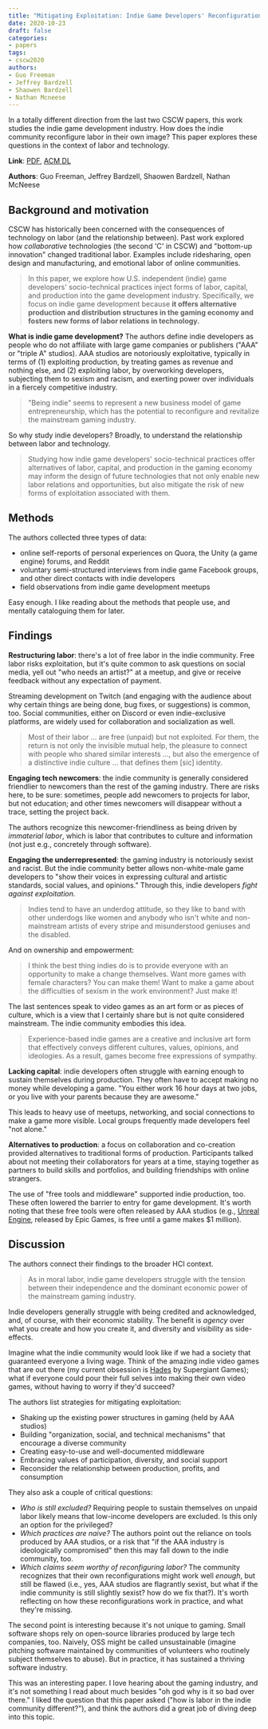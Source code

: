 ```yaml
---
title: "Mitigating Exploitation: Indie Game Developers' Reconfigurations of Labor in Technology"
date: 2020-10-23
draft: false
categories:
- papers
tags:
- cscw2020
authors:
- Guo Freeman
- Jeffrey Bardzell
- Shaowen Bardzell
- Nathan Mcneese
---
```


In a totally different direction from the last two CSCW papers, this work studies the indie game development industry. How does the indie community reconfigure labor in their own image? This paper explores these questions in the context of labor and technology.

<!--more-->

**Link**: [PDF](http://guof.people.clemson.edu/papers/CSCW20.pdf), [ACM DL](https://dl.acm.org/doi/10.1145/3392864)

**Authors**: Guo Freeman, Jeffrey Bardzell, Shaowen Bardzell, Nathan McNeese

## Background and motivation
CSCW has historically been concerned with the consequences of technology on labor  (and the relationship between). Past work explored how *collaborative* technologies (the second 'C' in CSCW) and "bottom-up innovation" changed traditional labor. Examples include ridesharing, open design and manufacturing, and emotional labor of online communities.

> In this paper, we explore how U.S. independent (indie) game developers' socio-technical practices inject forms of labor, capital, and production into the game development industry. Specifically, we focus on indie game development because **it offers alternative production and distribution structures in the gaming economy and fosters new forms of labor relations in technology.**

**What is indie game development?** The authors define indie developers as people who do not affiliate with large game companies or publishers ("AAA" or "triple A" studios). AAA studios are notoriously exploitative, typically in terms of (1) exploiting production, by treating games as revenue and nothing else, and (2) exploiting labor, by overworking developers, subjecting them to sexism and racism, and exerting power over individuals in a fiercely competitive industry.

> "Being indie" seems to represent a new business model of game entrepreneurship, which has the potential to reconfigure and revitalize the mainstream gaming industry. 

So why study indie developers? Broadly, to understand the relationship between labor and technology.

> Studying how indie game developers' socio-technical practices offer alternatives of labor, capital, and production in the gaming economy may inform the design of future technologies that not only enable new labor relations and opportunities, but also mitigate the risk of new forms of exploitation associated with them.

## Methods 
The authors collected three types of data:
 - online self-reports of personal experiences on Quora, the Unity (a game engine) forums, and Reddit
 - voluntary semi-structured interviews from indie game Facebook groups, and other direct contacts with indie developers
 - field observations from indie game development meetups

Easy enough. I like reading about the methods that people use, and mentally cataloguing them for later.

## Findings
**Restructuring labor**: there's a lot of free labor in the indie community. Free labor risks exploitation, but it's quite common to ask questions on social media, yell out "who needs an artist?" at a meetup, and give or receive feedback without any expectation of payment.

Streaming development on Twitch (and engaging with the audience about why certain things are being done, bug fixes, or suggestions) is common, too. Social communities, either on Discord or even indie-exclusive platforms, are widely used for collaboration and socialization as well.

> Most of their labor ... are free (unpaid) but not exploited. For them, the return is not only the invisible mutual help, the pleasure to connect with people who shared similar interests ..., but also the emergence of a distinctive indie culture ... that defines them [sic] identity.

**Engaging tech newcomers**: the indie community is generally considered friendlier to newcomers than the rest of the gaming industry. There are risks here, to be sure: sometimes, people add newcomers to projects for labor, but not education; and other times newcomers will disappear without a trace, setting the project back. 

The authors recognize this newcomer-friendliness as being driven by *immaterial labor*, which is labor that contributes to culture and information (not just e.g., concretely through software).

**Engaging the underrepresented**: the gaming industry is notoriously sexist and racist. But the indie community better allows non-white-male game developers to "show their voices in expressing cultural and artistic standards, social values, and opinions." Through this, indie developers *fight against exploitation.*

> Indies tend to have an underdog attitude, so they like to band with other underdogs like women and anybody who isn't white and non-mainstream artists of every stripe and misunderstood geniuses and the disabled.

And on ownership and empowerment:

> I think the best thing indies do is to provide everyone with an opportunity to make a change themselves. Want more games with female characters? You can make them! Want to make a game about the difficulties of sexism in the work environment? Just make it!

The last sentences speak to video games as an art form or as pieces of culture, which is a view that I certainly share but is not quite considered mainstream. The indie community embodies this idea.

> Experience-based indie games are a creative and inclusive art form that effectively conveys different cultures, values, opinions, and ideologies. As a result, games become free expressions of sympathy.

**Lacking capital**: indie developers often struggle with earning enough to sustain themselves during production. They often have to accept making no money while developing a game. "You either work 16 hour days at two jobs, or you live with your parents because they are awesome."

This leads to heavy use of meetups, networking, and social connections to make a game more visible. Local groups frequently made developers feel "not alone." 

**Alternatives to production**: a focus on collaboration and co-creation provided alternatives to traditional forms of production. Participants talked about not meeting their collaborators for years at a time, staying together as partners to build skills and portfolios, and building friendships with online strangers.

The use of "free tools and middleware" supported indie production, too. These often lowered the barrier to entry for game development. It's worth noting that these free tools were often released by AAA studios (e.g., [Unreal Engine](https://www.unrealengine.com/), released by Epic Games, is free until a game makes $1 million).

## Discussion
The authors connect their findings to the broader HCI context.

> As in moral labor, indie game developers struggle with the tension between their independence and the dominant economic power of the mainstream gaming industry. 

Indie developers generally struggle with being credited and acknowledged, and, of course, with their economic stability. The benefit is *agency* over what you create and how you create it, and diversity and visibility as side-effects.

Imagine what the indie community would look like if we had a society that guaranteed everyone a living wage. Think of the amazing indie video games that are out there (my current obsession is [Hades](https://www.supergiantgames.com/games/hades/) by Supergiant Games); what if everyone could pour their full selves into making their own video games, without having to worry if they'd succeed?

The authors list strategies for mitigating exploitation:
 - Shaking up the existing power structures in gaming (held by AAA studios)
 - Building "organization, social, and technical mechanisms" that encourage a diverse community
 - Creating easy-to-use and well-documented middleware
 - Embracing values of participation, diversity, and social support
 - Reconsider the relationship between production, profits, and consumption

They also ask a couple of critical questions:
 - *Who is still excluded?* Requiring people to sustain themselves on unpaid labor likely means that low-income developers are excluded. Is this only an option for the privileged?
 - *Which practices are naive?* The authors point out the reliance on tools produced by AAA studios, or a risk that "if the AAA industry is ideologically compromised" then this may fall down to the indie community, too.
 - *Which claims seem worthy of reconfiguring labor?* The community recognizes that their own reconfigurations might work well *enough*, but still be flawed (i.e., yes, AAA studios are flagrantly sexist, but what if the indie community is still slightly sexist? how do we fix that?). It's worth reflecting on how these reconfigurations work in practice, and what they're missing.

The second point is interesting because it's not unique to gaming. Small software shops rely on open-source libraries produced by large tech companies, too. Naively, OSS might be called unsustainable (imagine pitching software maintained by communities of volunteers who routinely subject themselves to abuse). But in practice, it has sustained a thriving software industry.

This was an interesting paper. I love hearing about the gaming industry, and it's not something I read about much besides "oh god why is it so bad over there." I liked the question that this paper asked ("how is labor in the indie community different?"), and think the authors did a great job of diving deep into this topic.

